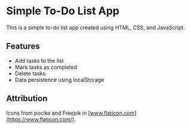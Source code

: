 # Simple To-Do List App

This is a simple to-do list app created using HTML, CSS, and JavaScript.

## Features

- Add tasks to the list
- Mark tasks as completed
- Delete tasks
- Data persistence using localStorage

## Attribution

Icons from pocike and Freepik in [www.flaticon.com](https://www.flaticon.com/).
